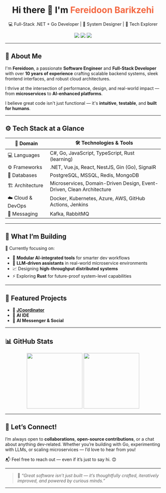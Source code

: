 <h1 align="center">Hi there 👋 I'm <span style="color:#f46842;">Fereidoon Barikzehi</span></h1>

<p align="center">
  💻 Full-Stack .NET + Go Developer | 🧠 System Designer | 🚀 Tech Explorer  
</p>

<p align="center">
  <a href="mailto:f.barikzehi.dev@gmail.com"><img src="https://img.shields.io/badge/Email-Drop%20Me%20a%20Line-red?style=for-the-badge&logo=gmail&logoColor=white" /></a>
  <a href="https://t.me/fbarikzehi"><img src="https://img.shields.io/badge/Telegram-Chat%20with%20me-0088cc?style=for-the-badge&logo=telegram&logoColor=white" /></a>
  <a href="https://linkedin.com/in/fbarikzehi"><img src="https://img.shields.io/badge/LinkedIn-Let's%20Connect-blue?style=for-the-badge&logo=linkedin&logoColor=white" /></a>
</p>

---

## 🧠 About Me

I'm **Fereidoon**, a passionate **Software Engineer** and **Full-Stack Developer** with over **10 years of experience** crafting scalable backend systems, sleek frontend interfaces, and robust cloud architectures.  

I thrive at the intersection of performance, design, and real-world impact — from **microservices** to **AI-enhanced platforms**.

I believe great code isn't just functional — it's **intuitive**, **testable**, and **built for humans**.

---

## ⚙️ Tech Stack at a Glance

| 🔧 Domain         | 🛠️ Technologies & Tools                                                                 |
|------------------|-------------------------------------------------------------------------------------------|
| 💻 Languages      | C#, Go, JavaScript, TypeScript, Rust (learning)                                           |
| ⚙️ Frameworks     | .NET, Vue.js, React, NestJS, Gin (Go), SignalR                                            |
| 💾 Databases      | PostgreSQL, MSSQL, Redis, MongoDB                                                         |
| 🏗 Architecture   | Microservices, Domain-Driven Design, Event-Driven, Clean Architecture                     |
| ☁️ Cloud & DevOps | Docker, Kubernetes, Azure, AWS, GitHub Actions, Jenkins                                   |
| 📡 Messaging      | Kafka, RabbitMQ                                                                           |

---

## 🚀 What I’m Building

🔭 Currently focusing on:
- 🔌 **Modular AI-integrated tools** for smarter dev workflows  
- 🧠 **LLM-driven assistants** in real-world microservice environments  
- 📈 Designing **high-throughput distributed systems**  
- ⚡ Exploring **Rust** for future-proof system-level capabilities  

---

## 📌 Featured Projects

- 🔹 [**JCoordinator**](https://github.com/jcoordinator) 
- 🔹 **AI IDE** 
- 🔹 **AI Messenger & Social** 

---

## 📊 GitHub Stats

<p align="center">
  <img src="https://github-readme-stats.vercel.app/api?username=fbarikzehi&show_icons=true&theme=radical" height="180" />
  <img src="https://github-readme-stats.vercel.app/api/top-langs/?username=fbarikzehi&layout=compact&theme=radical" height="180"/>
</p>

---

## 🤝 Let’s Connect!

I’m always open to **collaborations**, **open-source contributions**, or a chat about anything dev-related. Whether you’re building with Go, experimenting with LLMs, or scaling microservices — I’d love to hear from you!

📬 Feel free to reach out — even if it’s just to say hi. 😊

---

> 💬 *“Great software isn’t just built — it’s thoughtfully crafted, iteratively improved, and powered by curious minds.”*

---


